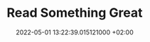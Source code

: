 ---
title: Read Something Great
date: 2022-05-01 13:22:39.015121000 +02:00
source_url: https://www.readsomethinggreat.com/
source_domain: readsomethinggreat.com
type: website
description: Timeless articles from the belly of the internet. Manually curated. Served 5 at a time. Guaranteed great reads.
images:
- https://d1muf25xaso8hp.cloudfront.net/https%3A%2F%2Fs3.amazonaws.com%2Fappforest_uf%2Ff1627017231239x156483769545696640%2FJuly%2520New%2520Cover%2520Image.png?w=&h=&auto=compress&dpr=1&fit=max
---